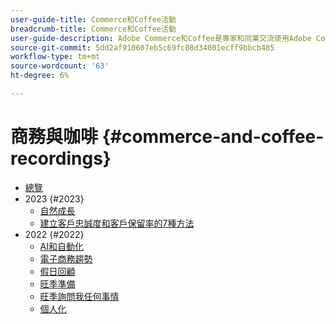 ```yaml
---
user-guide-title: Commerce和Coffee活動
breadcrumb-title: Commerce和Coffee活動
user-guide-description: Adobe Commerce和Coffee是專家和同業交流使用Adobe Commerce想法和構想的影片庫。
source-git-commit: 5dd2af910607eb5c69fc08d34001ecff9bbcb485
workflow-type: tm+mt
source-wordcount: '63'
ht-degree: 6%

---
```



# 商務與咖啡 {#commerce-and-coffee-recordings}

+ [總覽](overview.md)
+ 2023 {#2023}
   + [自然成長](2023/organic-growth.md)
   + [建立客戶忠誠度和客戶保留率的7種方法](2023/loyalty-retention.md)
+ 2022 {#2022}
   + [AI和自動化](2022/ai-and-automation.md)
   + [電子商務趨勢](2022/ecommerce-trends.md)
   + [假日回顧](2022/holiday.md)
   + [旺季準備](2022/peak-season-prep.md)
   + [旺季詢問我任何事情](2022/peak-season-ask-anything.md)
   + [個人化](2022/personalization.md)

<!---+ Commerce Events {#commerce-events}
  + [Overview](commerce-events/overview.md)
  + 2022 {#2022}
    + [Top Tips and Tricks for Adobe Campaign Standard](customer-journeys/2022/tips-and-tricks.md)
    + [Develop and customize data models in Adobe Campaign Classic](customer-journeys/2022/data-models.md)

+ Data and insights {#commerce-release-updates}
  + [Overview](commerce-release-updates/overview.md)
  + 2022 {#2022}
    + [Innovations and trends](data-and-insights/2022/innovations.md)
    + [Sensei and Analysis Workspace](data-and-insights/2022/sensei.md)
    + [Personalize and automate with Adobe Target](data-and-insights/2022/personalize.md)
    + [Analytics and Target applications for Mobile and Apps](data-and-insights/2022/mobile-and-apps.md)
    + [Cross Device Analytics and Customer Journey Analytics](data-and-insights/2022/cross-device-analytics.md) --->